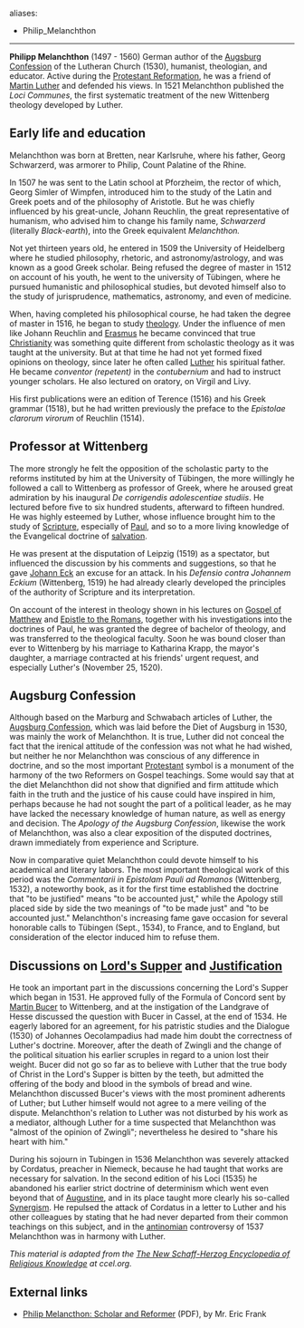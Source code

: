 aliases:
- Philip_Melanchthon
---
**Philipp Melanchthon** (1497 - 1560) German author of the
[Augsburg Confession](Augsburg_Confession "Augsburg Confession") of
the Lutheran Church (1530), humanist, theologian, and educator.
Active during the
[Protestant Reformation](Protestant_Reformation "Protestant Reformation"),
he was a friend of [Martin Luther](Martin_Luther "Martin Luther")
and defended his views. In 1521 Melanchthon published the
*Loci Communes*, the first systematic treatment of the new
Wittenberg theology developed by Luther.

## Early life and education

Melanchthon was born at Bretten, near Karlsruhe, where his father,
Georg Schwarzerd, was armorer to Philip, Count Palatine of the
Rhine.

In 1507 he was sent to the Latin school at Pforzheim, the rector of
which, Georg Simler of Wimpfen, introduced him to the study of the
Latin and Greek poets and of the philosophy of Aristotle. But he
was chiefly influenced by his great-uncle, Johann Reuchlin, the
great representative of humanism, who advised him to change his
family name, *Schwarzerd* (literally *Black-earth*), into the Greek
equivalent *Melanchthon.*

Not yet thirteen years old, he entered in 1509 the University of
Heidelberg where he studied philosophy, rhetoric, and
astronomy/astrology, and was known as a good Greek scholar. Being
refused the degree of master in 1512 on account of his youth, he
went to the university of Tübingen, where he pursued humanistic and
philosophical studies, but devoted himself also to the study of
jurisprudence, mathematics, astronomy, and even of medicine.

When, having completed his philosophical course, he had taken the
degree of master in 1516, he began to study
[theology](Theology "Theology"). Under the influence of men like
Johann Reuchlin and [Erasmus](Erasmus "Erasmus") he became
convinced that true [Christianity](Christianity "Christianity") was
something quite different from scholastic theology as it was taught
at the university. But at that time he had not yet formed fixed
opinions on theology, since later he often called
[Luther](Martin_Luther "Martin Luther") his spiritual father. He
became *conventor (repetent)* in the *contubernium* and had to
instruct younger scholars. He also lectured on oratory, on Virgil
and Livy.

His first publications were an edition of Terence (1516) and his
Greek grammar (1518), but he had written previously the preface to
the *Epistolae* *clarorum virorum* of Reuchlin (1514).

## Professor at Wittenberg

The more strongly he felt the opposition of the scholastic party to
the reforms instituted by him at the University of Tübingen, the
more willingly he followed a call to Wittenberg as professor of
Greek, where he aroused great admiration by his inaugural
*De corrigendis adolescentiae studiis*. He lectured before five to
six hundred students, afterward to fifteen hundred. He was highly
esteemed by Luther, whose influence brought him to the study of
[Scripture](Bible "Bible"), especially of
[Paul](index.php?title=Paul_of_Tarsus&action=edit&redlink=1 "Paul of Tarsus (page does not exist)"),
and so to a more living knowledge of the Evangelical doctrine of
[salvation](Salvation "Salvation").

He was present at the disputation of Leipzig (1519) as a spectator,
but influenced the discussion by his comments and suggestions, so
that he gave
[Johann Eck](index.php?title=Johann_Eck&action=edit&redlink=1 "Johann Eck (page does not exist)")
an excuse for an attack. In his *Defensio contra Johannem Eckium*
(Wittenberg, 1519) he had already clearly developed the principles
of the authority of Scripture and its interpretation.

On account of the interest in theology shown in his lectures on
[Gospel of Matthew](Gospel_of_Matthew "Gospel of Matthew") and
[Epistle to the Romans](Epistle_to_the_Romans "Epistle to the Romans"),
together with his investigations into the doctrines of Paul, he was
granted the degree of bachelor of theology, and was transferred to
the theological faculty. Soon he was bound closer than ever to
Wittenberg by his marriage to Katharina Krapp, the mayor's
daughter, a marriage contracted at his friends' urgent request, and
especially Luther's (November 25, 1520).

## Augsburg Confession

Although based on the Marburg and Schwabach articles of Luther, the
[Augsburg Confession](Augsburg_Confession "Augsburg Confession"),
which was laid before the Diet of Augsburg in 1530, was mainly the
work of Melanchthon. It is true, Luther did not conceal the fact
that the irenical attitude of the confession was not what he had
wished, but neither he nor Melanchthon was conscious of any
difference in doctrine, and so the most important
[Protestant](Protestant "Protestant") symbol is a monument of the
harmony of the two Reformers on Gospel teachings. Some would say
that at the diet Melanchthon did not show that dignified and firm
attitude which faith in the truth and the justice of his cause
could have inspired in him, perhaps because he had not sought the
part of a political leader, as he may have lacked the necessary
knowledge of human nature, as well as energy and decision. The
*Apology of the Augsburg Confession*, likewise the work of
Melanchthon, was also a clear exposition of the disputed doctrines,
drawn immediately from experience and Scripture.

Now in comparative quiet Melanchthon could devote himself to his
academical and literary labors. The most important theological work
of this period was the *Commentarii in Epistolam Pauli ad Romanos*
(Wittenberg, 1532), a noteworthy book, as it for the first time
established the doctrine that "to be justified" means "to be
accounted just," while the Apology still placed side by side the
two meanings of "to be made just" and "to be accounted just."
Melanchthon's increasing fame gave occasion for several honorable
calls to Tübingen (Sept., 1534), to France, and to England, but
consideration of the elector induced him to refuse them.

## Discussions on [Lord's Supper](Communion "Communion") and [Justification](Justification "Justification")

He took an important part in the discussions concerning the Lord's
Supper which began in 1531. He approved fully of the Formula of
Concord sent by [Martin Bucer](Martin_Bucer "Martin Bucer") to
Wittenberg, and at the instigation of the Landgrave of Hesse
discussed the question with Bucer in Cassel, at the end of 1534. He
eagerly labored for an agreement, for his patristic studies and the
Dialogue (1530) of Johannes Oecolampadius had made him doubt the
correctness of Luther's doctrine. Moreover, after the death of
Zwingli and the change of the political situation his earlier
scruples in regard to a union lost their weight. Bucer did not go
so far as to believe with Luther that the true body of Christ in
the Lord's Supper is bitten by the teeth, but admitted the offering
of the body and blood in the symbols of bread and wine. Melanchthon
discussed Bucer's views with the most prominent adherents of
Luther; but Luther himself would not agree to a mere veiling of the
dispute. Melanchthon's relation to Luther was not disturbed by his
work as a mediator, although Luther for a time suspected that
Melanchthon was "almost of the opinion of Zwingli"; nevertheless he
desired to "share his heart with him."

During his sojourn in Tubingen in 1536 Melanchthon was severely
attacked by Cordatus, preacher in Niemeck, because he had taught
that works are necessary for salvation. In the second edition of
his Loci (1535) he abandoned his earlier strict doctrine of
determinism which went even beyond that of
[Augustine](Augustine_of_Hippo "Augustine of Hippo"), and in its
place taught more clearly his so-called
[Synergism](Synergism "Synergism"). He repulsed the attack of
Cordatus in a letter to Luther and his other colleagues by stating
that he had never departed from their common teachings on this
subject, and in the [antinomian](Antinomianism "Antinomianism")
controversy of 1537 Melanchthon was in harmony with Luther.

*This material is adapted from the [The New Schaff-Herzog Encyclopedia of Religious Knowledge](http://www.ccel.org/s/schaff/encyc/encyc07/htm/ii.x.iv.htm) at ccel.org.*

## External links

-   [Philip Melancthon: Scholar and Reformer](http://www.wrs.edu/Materials%20for%20Web%20Site/Journals/3-2%20Aug-1996/Frank%20-%20Philip%20Melancthon.pdf)
    (PDF), by Mr. Eric Frank



